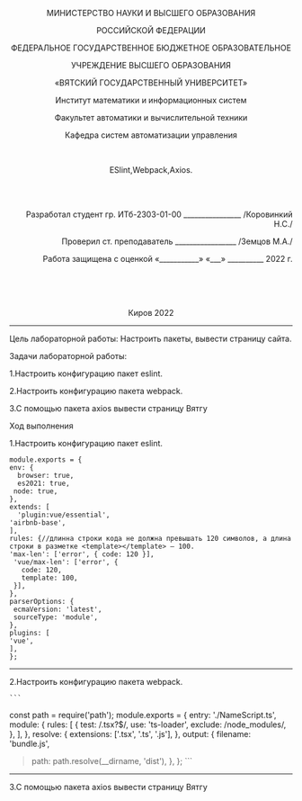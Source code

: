 
<p align=center>МИНИСТЕРСТВО НАУКИ И ВЫСШЕГО ОБРАЗОВАНИЯ
<p align=center>РОССИЙСКОЙ ФЕДЕРАЦИИ
<p align=center>ФЕДЕРАЛЬНОЕ ГОСУДАРСТВЕННОЕ БЮДЖЕТНОЕ ОБРАЗОВАТЕЛЬНОЕ
<p align=center>УЧРЕЖДЕНИЕ ВЫСШЕГО ОБРАЗОВАНИЯ
<p align=center>«ВЯТСКИЙ ГОСУДАРСТВЕННЫЙ УНИВЕРСИТЕТ»
<p align=center>Институт математики и информационных систем
<p align=center>Факультет автоматики и вычислительной техники
<p align=center>Кафедра систем автоматизации управления
<p><br>


<p align=center>ESlint,Webpack,Axios.
<p><br><br>
<p align=right>Разработал студент гр. ИТб-2303-01-00 ________________ /Коровинкий Н.С./
<p align=right>Проверил ст. преподаватель _________________ /Земцов М.А./
<p align=right>Работа защищена с оценкой	«___________» «___» __________ 2022 г.
<p><br><br><br>
<p align=center>Киров 2022 
  
  ---
  
<p> Цель лабораторной работы: Настроить пакеты, вывести страницу сайта.
<p> Задачи лабораторной работы:  
<p>1.Настроить конфигурацию пакет eslint.
<p>2.Настроить конфигурацию пакета webpack.
<p>3.С помощью пакета axios вывести страницу Вятгу
<p>Ход выполнения 
  <p>1.Настроить конфигурацию пакет eslint.<p>
    
  ```
module.exports = {
  env: {
    browser: true,
    es2021: true,
   node: true,
  },
  extends: [
    'plugin:vue/essential',
  'airbnb-base',
  ],
  rules: {//длинна строки кода не должна превышать 120 символов, а длина строки в разметке <template></template> — 100.
  'max-len': ['error', { code: 120 }],
   'vue/max-len': ['error', {
     code: 120,
     template: 100,
   }],
  },
 parserOptions: {
   ecmaVersion: 'latest',
   sourceType: 'module',
 },
 plugins: [
'vue',
 ],
};
  ```
    
    
    
  ---
  
  <p>2.Настроить конфигурацию пакета webpack.
    
    ```
   const path = require('path');
module.exports = {
 entry: './NameScript.ts',
 module: {
   rules: [
     {
       test: /\.tsx?$/,
       use: 'ts-loader',
       exclude: /node_modules/,
     },
   ],
 },
 resolve: {
   extensions: ['.tsx', '.ts', '.js'],
 },
 output: {
   filename: 'bundle.js',
>  path: path.resolve(__dirname, 'dist'),
 },
};
    ```
 
    
  ---
  
<p>  3.С помощью пакета axios вывести страницу Вятгу 
   
  
    
    
